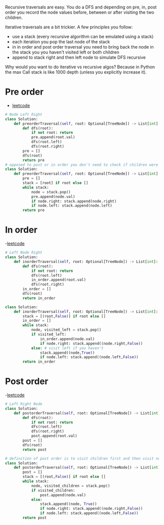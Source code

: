 
Recursive traversals are easy. You do a DFS and depending on pre, in, post order you record the node values before, between or after visiting the two children.

Iterative traversals are a bit trickier. A few principles you follow:
- use a stack (every recursive algorithm can be emulated using a stack)
- each iteration you pop the last node of the stack
- in in order and post order traversal you need to bring back the node in the stack you you haven't visited left or both children
- append to stack right and then left node to simulate DFS recursive

Why would you want to do iterative vs recursive algos? Because in Python the max Call stack is like 1000 depth (unless you explicitly increase it).

# Pre order
- [leetcode](https://leetcode.com/problems/binary-tree-preorder-traversal/)
```python
# Node Left Right
class Solution:
    def preorderTraversal(self, root: Optional[TreeNode]) -> List[int]:
        def dfs(root):
            if not root: return
            pre.append(root.val)
            dfs(root.left)
            dfs(root.right)
        pre = []
        dfs(root)
        return pre
# opposed to post or in order you don't need to check if children were passed thorugh
class Solution:
    def preorderTraversal(self, root: Optional[TreeNode]) -> List[int]:
        pre = []
        stack = [root] if root else []
        while stack:
            node = stack.pop()
            pre.append(node.val)
            if node.right: stack.append(node.right)
            if node.left: stack.append(node.left)
        return pre
```

# In order
-[leetcode](https://leetcode.com/problems/binary-tree-inorder-traversal/)
```python
# Left Node Right
class Solution:
    def inorderTraversal(self, root: Optional[TreeNode]) -> List[int]:
        def dfs(root):
            if not root: return
            dfs(root.left)
            in_order.append(root.val)
            dfs(root.right)
        in_order = []
        dfs(root)
        return in_order

class Solution:
    def inorderTraversal(self, root: Optional[TreeNode]) -> List[int]:
        stack = [(root,False)] if root else []
        in_order = []
        while stack:
            node, visited_left = stack.pop()
            if visited_left:
                in_order.append(node.val)
                if node.right: stack.append((node.right,False))
            else: # visit left if you haven't
                stack.append((node,True))
                if node.left: stack.append((node.left,False))
        return in_order
```
# Post order
-[leetcode](https://leetcode.com/problems/binary-tree-postorder-traversal/)
```python
# Left Right Node
class Solution:
    def postorderTraversal(self, root: Optional[TreeNode]) -> List[int]:
        def dfs(root):
            if not root: return
            dfs(root.left)
            dfs(root.right)
            post.append(root.val)
        post = []
        dfs(root)
        return post

# definition of post order is to visit children first and then visit node
class Solution:
    def postorderTraversal(self, root: Optional[TreeNode]) -> List[int]:
        post = []
        stack = [(root,False)] if root else []
        while stack:
            node, visited_children = stack.pop()
            if visited_children:
                post.append(node.val)
            else:
                stack.append((node, True))
                if node.right: stack.append((node.right,False))
                if node.left: stack.append((node.left,False))
        return post
```